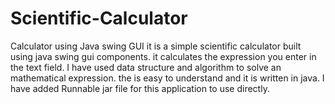 # Scientific-Calculator
Calculator using Java swing GUI 
it is a simple scientific calculator built using java swing gui components.
it calculates the expression you enter in the text field.
I have used data structure and algorithm to solve an mathematical expression.
the is easy to understand and it is written in java.
I have added Runnable jar file for this application to use directly.
